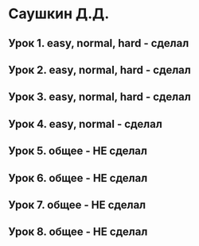 # Саушкин Д.Д.
## Урок 1. easy, normal, hard - сделал
## Урок 2. easy, normal, hard - сделал
## Урок 3. easy, normal, hard - сделал
## Урок 4. easy, normal - сделал
## Урок 5. общее - НЕ сделал
## Урок 6. общее - НЕ сделал
## Урок 7. общее - НЕ сделал
## Урок 8. общее - НЕ сделал
